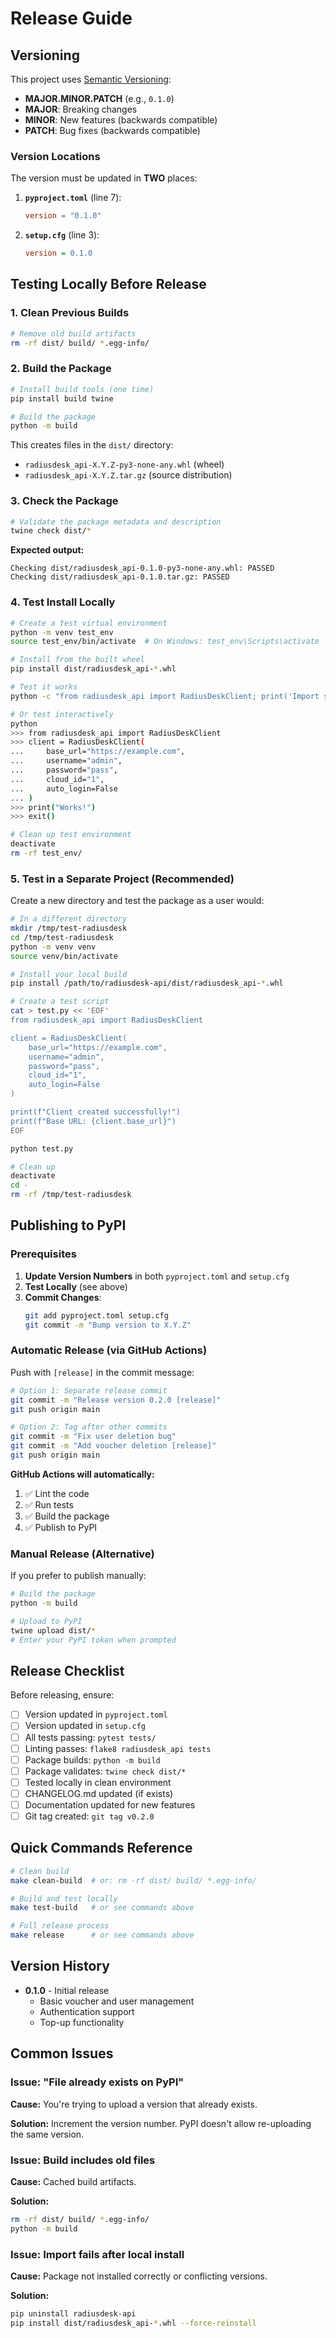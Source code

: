 # Release Guide

## Versioning

This project uses [Semantic Versioning](https://semver.org/):

- **MAJOR.MINOR.PATCH** (e.g., `0.1.0`)
- **MAJOR**: Breaking changes
- **MINOR**: New features (backwards compatible)
- **PATCH**: Bug fixes (backwards compatible)

### Version Locations

The version must be updated in **TWO** places:

1. **`pyproject.toml`** (line 7):

   ```toml
   version = "0.1.0"
   ```

2. **`setup.cfg`** (line 3):
   ```ini
   version = 0.1.0
   ```

## Testing Locally Before Release

### 1. Clean Previous Builds

```bash
# Remove old build artifacts
rm -rf dist/ build/ *.egg-info/
```

### 2. Build the Package

```bash
# Install build tools (one time)
pip install build twine

# Build the package
python -m build
```

This creates files in the `dist/` directory:

- `radiusdesk_api-X.Y.Z-py3-none-any.whl` (wheel)
- `radiusdesk_api-X.Y.Z.tar.gz` (source distribution)

### 3. Check the Package

```bash
# Validate the package metadata and description
twine check dist/*
```

**Expected output:**

```
Checking dist/radiusdesk_api-0.1.0-py3-none-any.whl: PASSED
Checking dist/radiusdesk_api-0.1.0.tar.gz: PASSED
```

### 4. Test Install Locally

```bash
# Create a test virtual environment
python -m venv test_env
source test_env/bin/activate  # On Windows: test_env\Scripts\activate

# Install from the built wheel
pip install dist/radiusdesk_api-*.whl

# Test it works
python -c "from radiusdesk_api import RadiusDeskClient; print('Import successful!')"

# Or test interactively
python
>>> from radiusdesk_api import RadiusDeskClient
>>> client = RadiusDeskClient(
...     base_url="https://example.com",
...     username="admin",
...     password="pass",
...     cloud_id="1",
...     auto_login=False
... )
>>> print("Works!")
>>> exit()

# Clean up test environment
deactivate
rm -rf test_env/
```

### 5. Test in a Separate Project (Recommended)

Create a new directory and test the package as a user would:

```bash
# In a different directory
mkdir /tmp/test-radiusdesk
cd /tmp/test-radiusdesk
python -m venv venv
source venv/bin/activate

# Install your local build
pip install /path/to/radiusdesk-api/dist/radiusdesk_api-*.whl

# Create a test script
cat > test.py << 'EOF'
from radiusdesk_api import RadiusDeskClient

client = RadiusDeskClient(
    base_url="https://example.com",
    username="admin",
    password="pass",
    cloud_id="1",
    auto_login=False
)

print(f"Client created successfully!")
print(f"Base URL: {client.base_url}")
EOF

python test.py

# Clean up
deactivate
cd -
rm -rf /tmp/test-radiusdesk
```

## Publishing to PyPI

### Prerequisites

1. **Update Version Numbers** in both `pyproject.toml` and `setup.cfg`
2. **Test Locally** (see above)
3. **Commit Changes**:
   ```bash
   git add pyproject.toml setup.cfg
   git commit -m "Bump version to X.Y.Z"
   ```

### Automatic Release (via GitHub Actions)

Push with `[release]` in the commit message:

```bash
# Option 1: Separate release commit
git commit -m "Release version 0.2.0 [release]"
git push origin main

# Option 2: Tag after other commits
git commit -m "Fix user deletion bug"
git commit -m "Add voucher deletion [release]"
git push origin main
```

**GitHub Actions will automatically:**

1. ✅ Lint the code
2. ✅ Run tests
3. ✅ Build the package
4. ✅ Publish to PyPI

### Manual Release (Alternative)

If you prefer to publish manually:

```bash
# Build the package
python -m build

# Upload to PyPI
twine upload dist/*
# Enter your PyPI token when prompted
```

## Release Checklist

Before releasing, ensure:

- [ ] Version updated in `pyproject.toml`
- [ ] Version updated in `setup.cfg`
- [ ] All tests passing: `pytest tests/`
- [ ] Linting passes: `flake8 radiusdesk_api tests`
- [ ] Package builds: `python -m build`
- [ ] Package validates: `twine check dist/*`
- [ ] Tested locally in clean environment
- [ ] CHANGELOG.md updated (if exists)
- [ ] Documentation updated for new features
- [ ] Git tag created: `git tag v0.2.0`

## Quick Commands Reference

```bash
# Clean build
make clean-build  # or: rm -rf dist/ build/ *.egg-info/

# Build and test locally
make test-build   # or see commands above

# Full release process
make release      # or see commands above
```

## Version History

- **0.1.0** - Initial release
  - Basic voucher and user management
  - Authentication support
  - Top-up functionality

## Common Issues

### Issue: "File already exists on PyPI"

**Cause:** You're trying to upload a version that already exists.

**Solution:** Increment the version number. PyPI doesn't allow re-uploading the same version.

### Issue: Build includes old files

**Cause:** Cached build artifacts.

**Solution:**

```bash
rm -rf dist/ build/ *.egg-info/
python -m build
```

### Issue: Import fails after local install

**Cause:** Package not installed correctly or conflicting versions.

**Solution:**

```bash
pip uninstall radiusdesk-api
pip install dist/radiusdesk_api-*.whl --force-reinstall
```
